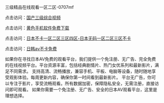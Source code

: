三级精品在线观看一区二区-0707mf

点击访问：<a href="https://gda-c7m.pages.dev/">国产三级综合视频</a>

点击访问：<a href="https://tfda.pages.dev/">黄色手机软件免费下载</a>

点击访问：<a href="https://bsdf-5f5.pages.dev/">日本不卡一区二区三区四区-日本无码一区二区三区不卡</a>

点击访问：<a href="https://cfad.pages.dev/">日韩av不卡免费</a>

如果你在寻找日本AV免费的观看平台，我们提供一个免注册、无广告、完全免费的在线视频平台。平台资源丰富，包括经典剧情片、热门女优系列和最新影片，满足不同需求。
支持高清、流畅播放，兼容手机、平板、电脑等设备，随时随地享受观影体验。每周更新内容，确保你第一时间看到最新影片。
平台无广告，你可以专注于影片，享受流畅观看。所有数据加密，保障隐私安全，无需注册，直接访问即可观看。
如果你需要一个免注册、无广告、安全的日本AV观看平台，这里是理想选择。

<span style="display:none;">[Canonical link](）</span>


